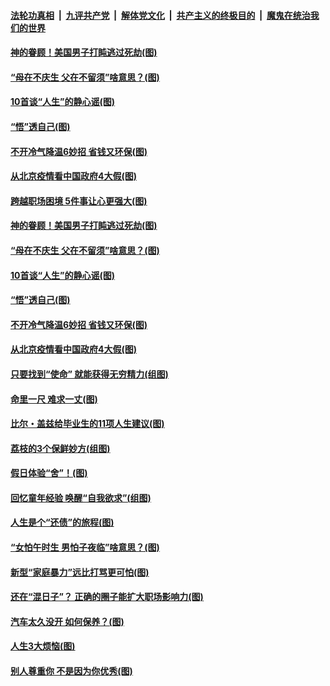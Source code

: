 

####  [法轮功真相](../../../../basic/blob/master/README.md?t=06240402) &nbsp;|&nbsp; [九评共产党](../../../../9ping.md/blob/master/README.md?t=06240402) &nbsp;|&nbsp; [解体党文化](../../../../jtdwh.md/blob/master/README.md?t=06240402)  &nbsp;|&nbsp; [共产主义的终极目的](../../../../gczydzjmd.md/blob/master/README.md?t=06240402) &nbsp;|&nbsp; [魔鬼在统治我们的世界](../../../../mgztzwmdsj.md/blob/master/README.md?t=06240402) 

#### [神的眷顾！美国男子打盹逃过死劫(图)](../pages/p8/936985.md?t=06240402) 

#### [“母在不庆生 父在不留须”啥意思？(图)](../pages/p8/937234.md?t=06240402) 

#### [10首谈“人生”的静心谣(图)](../pages/p8/936965.md?t=06240402) 

#### [“悟”透自己(图)](../pages/p8/936972.md?t=06240402) 

#### [不开冷气降温6妙招 省钱又环保(图)](../pages/p8/937329.md?t=06240402) 

#### [从北京疫情看中国政府4大假(图)](../pages/p8/937196.md?t=06240402) 

#### [跨越职场困境 5件事让心更强大(图)](../pages/p8/937375.md?t=06240402) 

#### [神的眷顾！美国男子打盹逃过死劫(图)](../pages/p8/936985.md?t=06240402) 

#### [“母在不庆生 父在不留须”啥意思？(图)](../pages/p8/937234.md?t=06240402) 

#### [10首谈“人生”的静心谣(图)](../pages/p8/936965.md?t=06240402) 

#### [“悟”透自己(图)](../pages/p8/936972.md?t=06240402) 

#### [不开冷气降温6妙招 省钱又环保(图)](../pages/p8/937329.md?t=06240402) 

#### [从北京疫情看中国政府4大假(图)](../pages/p8/937196.md?t=06240402) 

#### [只要找到“使命” 就能获得无穷精力(组图)](../pages/p8/937159.md?t=06240402) 

#### [命里一尺 难求一丈(图)](../pages/p8/936782.md?t=06240402) 

#### [比尔・盖兹给毕业生的11项人生建议(图)](../pages/p8/936231.md?t=06240402) 

#### [荔枝的3个保鲜妙方(组图)](../pages/p8/936950.md?t=06240402) 

#### [假日体验“舍”！(图)](../pages/p8/937183.md?t=06240402) 

#### [回忆童年经验 唤醒“自我欲求”(组图)](../pages/p8/937082.md?t=06240402) 

#### [人生是个“还债”的旅程(图)](../pages/p8/936768.md?t=06240402) 

#### [“女怕午时生 男怕子夜临”啥意思？(图)](../pages/p8/937081.md?t=06240402) 

#### [新型“家庭暴力”远比打骂更可怕(图)](../pages/p8/936230.md?t=06240402) 

#### [还在“混日子”？ 正确的圈子能扩大职场影响力(图)](../pages/p8/937049.md?t=06240402) 

#### [汽车太久没开 如何保养？(图)](../pages/p8/937035.md?t=06240402) 

#### [人生3大烦恼(图)](../pages/p8/936959.md?t=06240402) 

#### [别人尊重你 不是因为你优秀(图)](../pages/p8/936253.md?t=06240402) 

